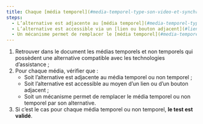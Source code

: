 ```yaml
---
title: Chaque [média temporel](#media-temporel-type-son-video-et-synchronise) et [non temporel](#media-non-temporel) qui possède une alternative [compatible avec les technologies d’assistance](#compatible-avec-les-technologies-d-assistance), vérifie-t-il une de ces conditions ?
steps:
  - L’alternative est adjacente au [média temporel](#media-temporel-type-son-video-et-synchronise) ou [non temporel](#media-non-temporel) ;
  - L’alternative est accessible via un [lien ou bouton adjacent](#lien-ou-bouton-adjacent) ;
  - Un mécanisme permet de remplacer le [média temporel](#media-temporel-type-son-video-et-synchronise) ou [non temporel](#media-non-temporel) par son alternative.
---
```


1. Retrouver dans le document les médias temporels et non temporels qui possèdent une alternative compatible avec les technologies d’assistance ;
2. Pour chaque média, vérifier que :
   - Soit l’alternative est adjacente au média temporel ou non temporel ;
   - Soit l’alternative est accessible au moyen d’un lien ou d’un bouton adjacent ;
   - Soit un mécanisme permet de remplacer le média temporel ou non temporel par son alternative.
3. Si c’est le cas pour chaque média temporel ou non temporel, **le test est validé**.
